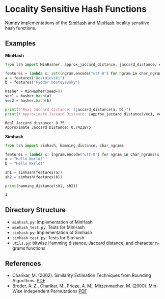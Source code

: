 # Locality Sensitive Hash Functions

Numpy implementations of the [SimHash](https://en.wikipedia.org/wiki/SimHash) and [MinHash](https://en.wikipedia.org/wiki/MinHash) locality sensitive hash functions.

## Examples

**MinHash**

```python
from lsh import MinHasher, approx_jaccard_distance, jaccard_distance, char_ngrams

features = lambda x: set([ngram.encode("utf-8") for ngram in char_ngrams(x)])
a = features("Dostoïevski")
b = features("Fyodor Dostoyevsky")

hasher = MinHasher(seed=0)
vec1 = hasher.hash(a)
vec2 = hasher.hash(b)

print(f"Real Jaccard distance: {jaccard_distance(a, b)}")
print(f"Approximate Jaccard Distance: {approx_jaccard_distance(vec1, vec2)}")
```
```
Real Jaccard distance: 0.75
Approximate Jaccard Distance: 0.7421875
```

**Simhash**

```python
from lsh import simhash, hamming_distance, char_ngrams

features = lambda x: [ngram.encode("utf-8") for ngram in char_ngrams(x, 1)]
a = "Hello World!"
b = "Hello Wxrld!"

sh1 = simhash(features(a))
sh2 = simhash(features(b))

print(hamming_distance(sh1, sh2))
```
```
4
```

## Directory Structure

- `minhash.py`: Implementation of MinHash
- `minhash_test.py`: Tests for MinHash
- `simhash.py`: Implementation of Simhash
- `simhash_test.py`: Tests for Simhash
- `utils.py`: bitwise Hamming distance, Jaccard distance, and character n-grams functions

## References

- Charikar, M. (2002). Similarity Estimation Techniques from Rounding Algorithms. [PDF](https://www.cs.princeton.edu/courses/archive/spr04/cos598B/bib/CharikarEstim.pdf)
- Broder, A. Z., Charikar, M., Frieze, A. M., Mitzenmacher, M. (2000). Min-Wise Independent Permutations [PDF](https://dl.acm.org/doi/pdf/10.1145/276698.276781)
